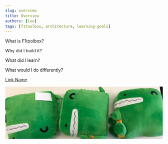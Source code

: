 ```yaml
---
slug: overview
title: Overview
authors: [leo]
tags: [f1toolbox, architecture, learning-goals]
---
```


What is F1toolbox?

<!-- truncate -->

Why did I build it?

What did I learn?

What would I do differently?

[Link Name](https://docusaurus.io/docs/blog)

![Image alt](./docusaurus-plushie-banner.jpeg)
